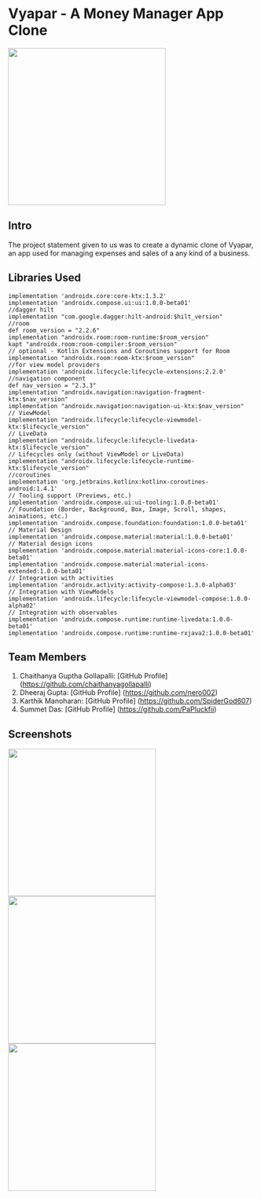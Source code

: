 # Vyapar - A Money Manager App Clone

<img src="https://vyaparapp.in/blog/wp-content/uploads/2019/09/cccdcdcdcdcdcdcdcd-1.png" width="320">

## Intro

The project statement given to us was to create a dynamic clone of Vyapar, an app used for managing expenses and sales of a any kind of a business.

## Libraries Used
    implementation 'androidx.core:core-ktx:1.3.2'
    implementation 'androidx.compose.ui:ui:1.0.0-beta01'
    //dagger hilt
    implementation "com.google.dagger:hilt-android:$hilt_version"
    //room
    def room_version = "2.2.6"
    implementation "androidx.room:room-runtime:$room_version"
    kapt "androidx.room:room-compiler:$room_version"
    // optional - Kotlin Extensions and Coroutines support for Room
    implementation "androidx.room:room-ktx:$room_version"
    //for view model providers
    implementation 'androidx.lifecycle:lifecycle-extensions:2.2.0'
    //navigation component
    def nav_version = "2.3.3"
    implementation "androidx.navigation:navigation-fragment-ktx:$nav_version"
    implementation "androidx.navigation:navigation-ui-ktx:$nav_version"
    // ViewModel
    implementation "androidx.lifecycle:lifecycle-viewmodel-ktx:$lifecycle_version"
    // LiveData
    implementation "androidx.lifecycle:lifecycle-livedata-ktx:$lifecycle_version"
    // Lifecycles only (without ViewModel or LiveData)
    implementation "androidx.lifecycle:lifecycle-runtime-ktx:$lifecycle_version"
    //coroutines
    implementation 'org.jetbrains.kotlinx:kotlinx-coroutines-android:1.4.1'
    // Tooling support (Previews, etc.)
    implementation 'androidx.compose.ui:ui-tooling:1.0.0-beta01'
    // Foundation (Border, Background, Box, Image, Scroll, shapes, animations, etc.)
    implementation 'androidx.compose.foundation:foundation:1.0.0-beta01'
    // Material Design
    implementation 'androidx.compose.material:material:1.0.0-beta01'
    // Material design icons
    implementation 'androidx.compose.material:material-icons-core:1.0.0-beta01'
    implementation 'androidx.compose.material:material-icons-extended:1.0.0-beta01'
    // Integration with activities
    implementation 'androidx.activity:activity-compose:1.3.0-alpha03'
    // Integration with ViewModels
    implementation 'androidx.lifecycle:lifecycle-viewmodel-compose:1.0.0-alpha02'
    // Integration with observables
    implementation 'androidx.compose.runtime:runtime-livedata:1.0.0-beta01'
    implementation 'androidx.compose.runtime:runtime-rxjava2:1.0.0-beta01'


## Team Members

1) Chaithanya Guptha Gollapalli: [GitHub Profile] (https://github.com/chaithanyagollapalli)
2) Dheeraj Gupta: [GitHub Profile] (https://github.com/nero002)
3) Karthik Manoharan: [GitHub Profile] (https://github.com/SpiderGod607)
4) Summet Das: [GitHub Profile] (https://github.com/PaPluckfii)

## Screenshots 

<img src="https://user-images.githubusercontent.com/44438444/111024224-77867180-8403-11eb-846b-4e62a6e78736.png" width="300"/> <img src="https://user-images.githubusercontent.com/44438444/111024236-8f5df580-8403-11eb-88fe-c910114f038c.png" width="300"/> <img src="https://user-images.githubusercontent.com/44438444/111024245-9c7ae480-8403-11eb-98e2-e2b7633a55d1.png" width="300"/>

